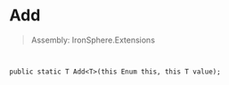 ﻿

# Add

> Assembly: IronSphere.Extensions



```


public static T Add<T>(this Enum this, this T value);
```